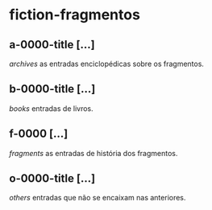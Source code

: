 # fiction-fragmentos

## a-0000-title [...]
*archives*
as entradas enciclopédicas sobre os fragmentos.

## b-0000-title [...]
*books*
entradas de livros.

## f-0000 [...]
*fragments*
as entradas de história dos fragmentos.

## o-0000-title [...]
*others*
entradas que não se encaixam nas anteriores.
